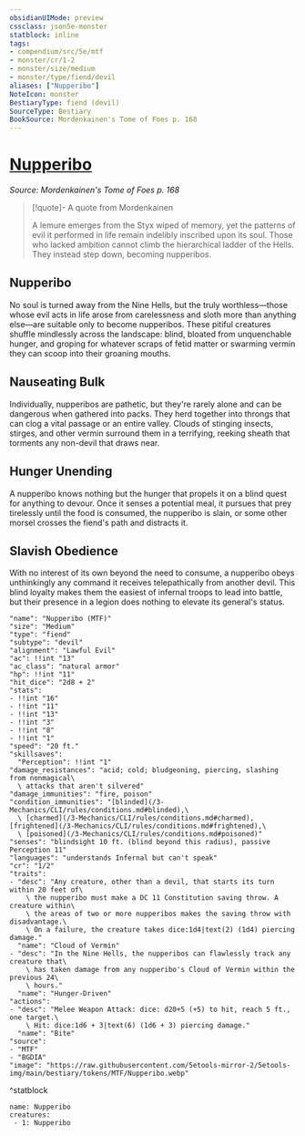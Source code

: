 ```yaml
---
obsidianUIMode: preview
cssclass: json5e-monster
statblock: inline
tags:
- compendium/src/5e/mtf
- monster/cr/1-2
- monster/size/medium
- monster/type/fiend/devil
aliases: ["Nupperibo"]
NoteIcon: monster
BestiaryType: fiend (devil)
SourceType: Bestiary
BookSource: Mordenkainen's Tome of Foes p. 168
---
```

# [Nupperibo](3-Mechanics\CLI\bestiary\fiend/nupperibo-mtf.md)
*Source: Mordenkainen's Tome of Foes p. 168*  

> [!quote]- A quote from Mordenkainen  
> 
> A lemure emerges from the Styx wiped of memory, yet the patterns of evil it performed in life remain indelibly inscribed upon its soul. Those who lacked ambition cannot climb the hierarchical ladder of the Hells. They instead step down, becoming nupperibos.

## Nupperibo

No soul is turned away from the Nine Hells, but the truly worthless—those whose evil acts in life arose from carelessness and sloth more than anything else—are suitable only to become nupperibos. These pitiful creatures shuffle mindlessly across the landscape: blind, bloated from unquenchable hunger, and groping for whatever scraps of fetid matter or swarming vermin they can scoop into their groaning mouths.

## Nauseating Bulk

Individually, nupperibos are pathetic, but they're rarely alone and can be dangerous when gathered into packs. They herd together into throngs that can clog a vital passage or an entire valley. Clouds of stinging insects, stirges, and other vermin surround them in a terrifying, reeking sheath that torments any non-devil that draws near.

## Hunger Unending

A nupperibo knows nothing but the hunger that propels it on a blind quest for anything to devour. Once it senses a potential meal, it pursues that prey tirelessly until the food is consumed, the nupperibo is slain, or some other morsel crosses the fiend's path and distracts it.

## Slavish Obedience

With no interest of its own beyond the need to consume, a nupperibo obeys unthinkingly any command it receives telepathically from another devil. This blind loyalty makes them the easiest of infernal troops to lead into battle, but their presence in a legion does nothing to elevate its general's status.

```statblock
"name": "Nupperibo (MTF)"
"size": "Medium"
"type": "fiend"
"subtype": "devil"
"alignment": "Lawful Evil"
"ac": !!int "13"
"ac_class": "natural armor"
"hp": !!int "11"
"hit_dice": "2d8 + 2"
"stats":
- !!int "16"
- !!int "11"
- !!int "13"
- !!int "3"
- !!int "8"
- !!int "1"
"speed": "20 ft."
"skillsaves":
  "Perception": !!int "1"
"damage_resistances": "acid; cold; bludgeoning, piercing, slashing from nonmagical\
  \ attacks that aren't silvered"
"damage_immunities": "fire, poison"
"condition_immunities": "[blinded](/3-Mechanics/CLI/rules/conditions.md#blinded),\
  \ [charmed](/3-Mechanics/CLI/rules/conditions.md#charmed), [frightened](/3-Mechanics/CLI/rules/conditions.md#frightened),\
  \ [poisoned](/3-Mechanics/CLI/rules/conditions.md#poisoned)"
"senses": "blindsight 10 ft. (blind beyond this radius), passive Perception 11"
"languages": "understands Infernal but can't speak"
"cr": "1/2"
"traits":
- "desc": "Any creature, other than a devil, that starts its turn within 20 feet of\
    \ the nupperibo must make a DC 11 Constitution saving throw. A creature within\
    \ the areas of two or more nupperibos makes the saving throw with disadvantage.\
    \ On a failure, the creature takes dice:1d4|text(2) (1d4) piercing damage."
  "name": "Cloud of Vermin"
- "desc": "In the Nine Hells, the nupperibos can flawlessly track any creature that\
    \ has taken damage from any nupperibo's Cloud of Vermin within the previous 24\
    \ hours."
  "name": "Hunger-Driven"
"actions":
- "desc": "Melee Weapon Attack: dice: d20+5 (+5) to hit, reach 5 ft., one target.\
    \ Hit: dice:1d6 + 3|text(6) (1d6 + 3) piercing damage."
  "name": "Bite"
"source":
- "MTF"
- "BGDIA"
"image": "https://raw.githubusercontent.com/5etools-mirror-2/5etools-img/main/bestiary/tokens/MTF/Nupperibo.webp"
```
^statblock

```encounter-table
name: Nupperibo
creatures:
 - 1: Nupperibo
```
